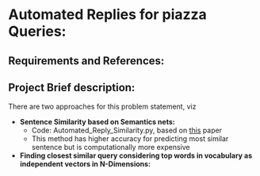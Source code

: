 # Automated Replies for piazza Queries:
## Requirements and References:
## Project Brief description:
There are two approaches for this problem statement, viz
* **Sentence Similarity based on Semantics nets:** 
  - Code: Automated_Reply_Similarity.py, based on [this](https://ieeexplore.ieee.org/document/1644735/) paper
  - This method has higher accuracy for predicting most similar sentence but is computationally more expensive
* **Finding closest similar query considering top words in vocabulary as independent vectors in N-Dimensions:**
